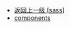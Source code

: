 - [返回上一级 [sass]](page/web前端/视频相关/plyr/plyr-3.7.8/demo/src/sass/)
- [components](page/web前端/视频相关/plyr/plyr-3.7.8/demo/src/sass/components/)
